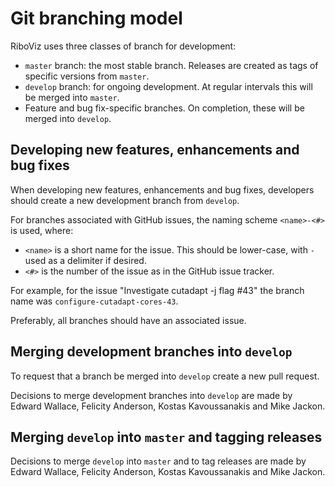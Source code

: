 # Git branching model

RiboViz uses three classes of branch for development:

* `master` branch: the most stable branch. Releases are created as tags of specific versions from `master`.
* `develop` branch: for ongoing development. At regular intervals this will be merged into `master`.
* Feature and bug fix-specific branches. On completion, these will be merged into `develop`.

## Developing new features, enhancements and bug fixes

When developing new features, enhancements and bug fixes, developers should create a new development branch from `develop`.

For branches associated with GitHub issues, the naming scheme `<name>-<#>` is used, where:

* `<name>` is a short name for the issue. This should be lower-case, with `-` used as a delimiter if desired.
* `<#>` is the number of the issue as in the GitHub issue tracker.

For example, for the issue "Investigate cutadapt -j flag #43" the branch name was `configure-cutadapt-cores-43`.

Preferably, all branches should have an associated issue.

## Merging development branches into `develop`

To request that a branch be merged into `develop` create a new pull request.

Decisions to merge development branches into `develop` are made by Edward Wallace, Felicity Anderson, Kostas Kavoussanakis and Mike Jackon.

## Merging `develop` into `master` and tagging releases

Decisions to merge `develop` into `master` and to tag releases are made by Edward Wallace, Felicity Anderson, Kostas Kavoussanakis and Mike Jackon.
